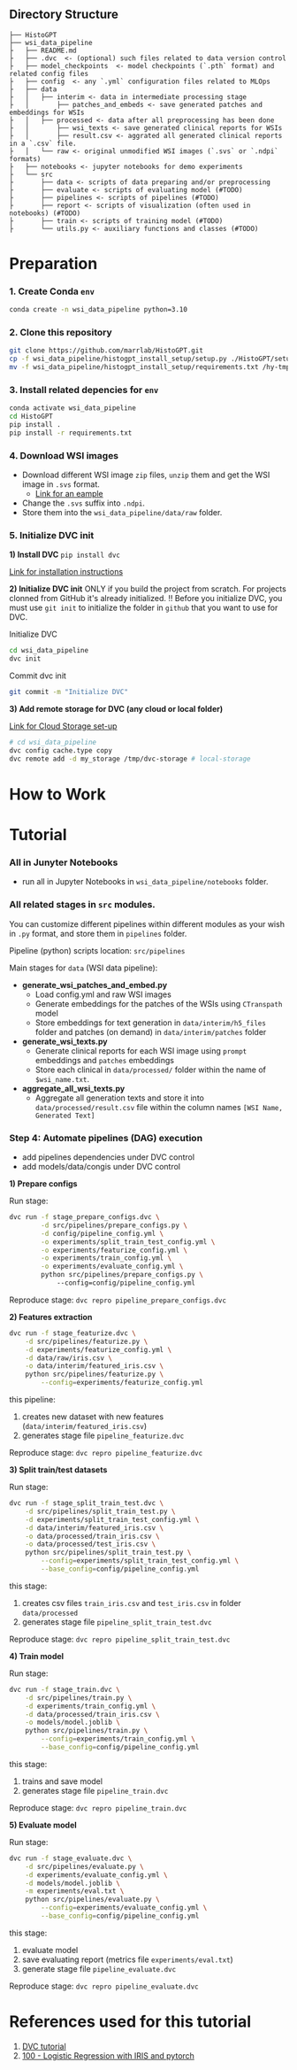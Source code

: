 Directory Structure
--------------------
    ├── HistoGPT
    ├── wsi_data_pipeline
    ├   ├── README.md
    ├   ├── .dvc  <- (optional) such files related to data version control
    ├   ├── model_checkpoints  <- model checkpoints (`.pth` format) and related config files
    ├   ├── config  <- any `.yml` configuration files related to MLOps
    ├   ├── data
    ├   │   ├── interim <- data in intermediate processing stage 
    ├   │       ├── patches_and_embeds <- save generated patches and embeddings for WSIs
    ├   │   ├── processed <- data after all preprocessing has been done
    ├   │       ├── wsi_texts <- save generated clinical reports for WSIs
    ├   │       ├── result.csv <- aggrated all generated clinical reports in a `.csv` file.
    ├   │   └── raw <- original unmodified WSI images (`.svs` or `.ndpi` formats)
    ├   ├── notebooks <- jupyter notebooks for demo experiments 
    ├   └── src
    ├       ├── data <- scripts of data preparing and/or preprocessing
    ├       ├── evaluate <- scripts of evaluating model (#TODO)
    ├       ├── pipelines <- scripts of pipelines (#TODO)
    ├       ├── report <- scripts of visualization (often used in notebooks) (#TODO)
    ├       ├── train <- scripts of training model (#TODO)
    ├       └── utils.py <- auxiliary functions and classes (#TODO)
        

# Preparation
### 1. Create Conda `env`
```bash
conda create -n wsi_data_pipeline python=3.10
```
### 2. Clone this repository
```bash
git clone https://github.com/marrlab/HistoGPT.git
cp -f wsi_data_pipeline/histogpt_install_setup/setup.py ./HistoGPT/setup.py
mv -f wsi_data_pipeline/histogpt_install_setup/requirements.txt /hy-tmp/wuxinghao/HistoGPT
```
### 3. Install related depencies for `env`
```bash
conda activate wsi_data_pipeline
cd HistoGPT
pip install .
pip install -r requirements.txt
```

### 4. Download WSI images
- Download different WSI image `zip` files, `unzip` them and get the WSI image in `.svs` format.
    - [Link for an eample](https://portal.gdc.cancer.gov/cases/0691b8c5-6244-407c-8601-fa1bda01ff2a?bioId=23ae363b-d19a-4ca9-8219-ca22eae68071)
- Change the `.svs` suffix into `.ndpi`.
- Store them into the `wsi_data_pipeline/data/raw` folder.


### 5. Initialize DVC init 

__1) Install DVC__ 
`pip install dvc`

[Link for installation instructions](https://dvc.org/doc/get-started/install)

__2) Initialize DVC init__
ONLY if you build the project from scratch. For projects clonned from GitHub it's already initialized.
!! Before you initialize DVC, you must use `git init` to initialize the folder in `github` that you want to use for DVC.

Initialize DVC 
```bash
cd wsi_data_pipeline
dvc init
```

Commit dvc init

```bash
git commit -m "Initialize DVC"
``` 

__3) Add remote storage for DVC (any cloud or local folder)__

[Link for Cloud Storage set-up](https://dvc.org/doc/user-guide/data-management/remote-storage)
```bash
# cd wsi_data_pipeline
dvc config cache.type copy
dvc remote add -d my_storage /tmp/dvc-storage # local-storage
```


# How to Work

# Tutorial
### All in Junyter Notebooks 
- run all in Jupyter Notebooks in `wsi_data_pipeline/notebooks` folder.

### All related stages in `src` modules.
You can customize different pipelines within different modules as your wish in `.py` format, and store them in `pipelines` folder.

Pipeline (python) scripts location: `src/pipelines`

Main stages for `data` (WSI data pipeline):
* __generate_wsi_patches_and_embed.py__
    - Load config.yml and raw WSI images
    - Generate embeddings for the patches of the WSIs using `CTranspath` model
    - Store embeddings for text generation in `data/interim/h5_files` folder and patches (on demand) in `data/interim/patches` folder
* __generate_wsi_texts.py__
    - Generate clinical reports for each WSI image using `prompt` embeddings and `patches` embeddings
    - Store each clinical in `data/processed/` folder within the name of `$wsi_name.txt`.
* __aggregate_all_wsi_texts.py__
    - Aggregate all generation texts and store it into `data/processed/result.csv` file within the column names `[WSI Name, Generated Text]`







### Step 4: Automate pipelines (DAG) execution  
- add pipelines dependencies under DVC control
- add models/data/congis under DVC control

__1) Prepare configs__

Run stage:
```bash
dvc run -f stage_prepare_configs.dvc \
        -d src/pipelines/prepare_configs.py \
        -d config/pipeline_config.yml \
        -o experiments/split_train_test_config.yml \
        -o experiments/featurize_config.yml \
        -o experiments/train_config.yml \
        -o experiments/evaluate_config.yml \
        python src/pipelines/prepare_configs.py \ 
            --config=config/pipeline_config.yml
```

Reproduce stage: `dvc repro pipeline_prepare_configs.dvc`


__2) Features extraction__

```bash
dvc run -f stage_featurize.dvc \
    -d src/pipelines/featurize.py \
    -d experiments/featurize_config.yml \
    -d data/raw/iris.csv \
    -o data/interim/featured_iris.csv \
    python src/pipelines/featurize.py \
        --config=experiments/featurize_config.yml
```


this pipeline:
1) creates new dataset with new features (`data/interim/featured_iris.csv`)
2) generates stage file `pipeline_featurize.dvc`

Reproduce stage: `dvc repro pipeline_featurize.dvc`

        
__3) Split train/test datasets__

Run stage:

```bash
dvc run -f stage_split_train_test.dvc \
    -d src/pipelines/split_train_test.py \
    -d experiments/split_train_test_config.yml \
    -d data/interim/featured_iris.csv \
    -o data/processed/train_iris.csv \
    -o data/processed/test_iris.csv \
    python src/pipelines/split_train_test.py \
        --config=experiments/split_train_test_config.yml \
        --base_config=config/pipeline_config.yml
```

this stage:

1) creates csv files `train_iris.csv` and `test_iris.csv` in folder `data/processed`
2) generates stage file `pipeline_split_train_test.dvc`        

Reproduce stage: `dvc repro pipeline_split_train_test.dvc`


__4) Train model__ 

Run stage:
```bash
dvc run -f stage_train.dvc \
    -d src/pipelines/train.py \
    -d experiments/train_config.yml \
    -d data/processed/train_iris.csv \
    -o models/model.joblib \
    python src/pipelines/train.py \
        --config=experiments/train_config.yml \
        --base_config=config/pipeline_config.yml
```


this stage:

1) trains and save model
2) generates stage file `pipeline_train.dvc`        

Reproduce stage: `dvc repro pipeline_train.dvc`


__5) Evaluate model__

Run stage:
```bash
dvc run -f stage_evaluate.dvc \
    -d src/pipelines/evaluate.py \
    -d experiments/evaluate_config.yml \
    -d models/model.joblib \
    -m experiments/eval.txt \
    python src/pipelines/evaluate.py \
        --config=experiments/evaluate_config.yml \
        --base_config=config/pipeline_config.yml
```    
    

this stage:

1) evaluate model
2) save evaluating report (metrics file `experiments/eval.txt`)
3) generate stage file `pipeline_evaluate.dvc`

Reproduce stage: `dvc repro pipeline_evaluate.dvc`



# References used for this tutorial

1) [DVC tutorial](https://dvc.org/doc/tutorial) 
2) [100 - Logistic Regression with IRIS and pytorch](https://www.xavierdupre.fr/app/ensae_teaching_cs/helpsphinx/notebooks/100_Logistic_IRIS.html) 